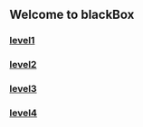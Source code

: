 ## **Welcome to blackBox**
### [level1](https://ali-amini.github.io/smashthestack-wargame/blackbox/level1)
### [level2](https://ali-amini.github.io/smashthestack-wargame/blackbox/level2)
### [level3](https://ali-amini.github.io/smashthestack-wargame/blackbox/level3)
### [level4](https://ali-amini.github.io/smashthestack-wargame/blackbox/level4)
